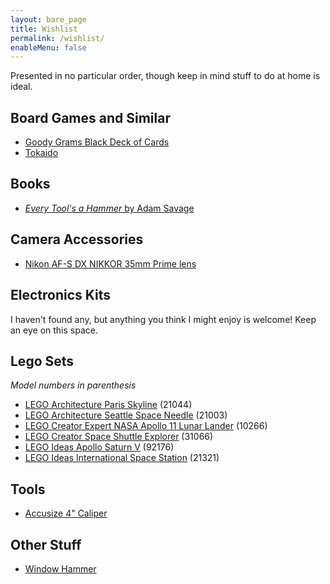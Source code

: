```yaml
---
layout: bare_page
title: Wishlist
permalink: /wishlist/
enableMenu: false
---
```


Presented in no particular order, though keep in mind stuff to do at
home is ideal. 

## Board Games and Similar
* [Goody Grams Black Deck of Cards](https://www.amazon.com/dp/B004A9115U)
* [Tokaido](https://www.amazon.com/dp/B0757QD8FY)

## Books
* [*Every Tool's a Hammer* by Adam Savage](https://www.amazon.com/Every-Tools-Hammer-Life-What/dp/1982113472)

## Camera Accessories
* [Nikon AF-S DX NIKKOR 35mm Prime lens](https://www.amazon.com/dp/B001S2PPT0)

## Electronics Kits
I haven't found any, but anything you think I might enjoy is welcome!
Keep an eye on this space. 

## Lego Sets
*Model numbers in parenthesis*
* [LEGO Architecture Paris Skyline](https://www.amazon.com/dp/B07GXC4R9R) (21044)
* [LEGO Architecture Seattle Space Needle](https://www.amazon.com/dp/B0025W1PMS) (21003)
* [LEGO Creator Expert NASA Apollo 11 Lunar Lander](https://www.amazon.com/dp/B07W4M54CJ) (10266)
* [LEGO Creator Space Shuttle Explorer](https://www.amazon.com/dp/B0711MPYJN) (31066)
* [LEGO Ideas Apollo Saturn V](https://www.amazon.com/dp/B071G3QMS2) (92176)
* [LEGO Ideas International Space Station](https://www.amazon.com/dp/B083JWZNW7) (21321)

## Tools
* [Accusize 4" Caliper](https://www.amazon.com/gp/product/B017ME2ALS)

## Other Stuff
* [Window Hammer](https://www.amazon.com/dp/B077GNHRZ8)
